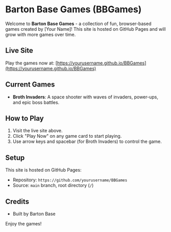 # Barton Base Games (BBGames)

Welcome to **Barton Base Games** - a collection of fun, browser-based games created by [Your Name]! This site is hosted on GitHub Pages and will grow with more games over time.

## Live Site
Play the games now at: [https://yourusername.github.io/BBGames](https://yourusername.github.io/BBGames)

## Current Games
- **Broth Invaders**: A space shooter with waves of invaders, power-ups, and epic boss battles.

## How to Play
1. Visit the live site above.
2. Click "Play Now" on any game card to start playing.
3. Use arrow keys and spacebar (for Broth Invaders) to control the game.

## Setup
This site is hosted on GitHub Pages:
- Repository: `https://github.com/yourusername/BBGames`
- Source: `main` branch, root directory (`/`)

## Credits
- Built by Barton Base

Enjoy the games!
